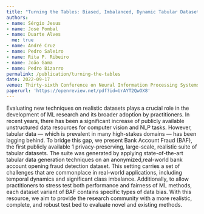 ```yaml
---
title: "Turning the Tables: Biased, Imbalanced, Dynamic Tabular Datasets for ML Evaluation"
authors:
- name: Sérgio Jesus
- name: José Pombal
- name: Duarte Alves
  me: true
- name: André Cruz
- name: Pedro Saleiro
- name: Rita P. Ribeiro
- name: João Gama
- name: Pedro Bizarro
permalink: /publication/turning-the-tables
date: 2022-09-17
venue: Thirty-sixth Conference on Neural Information Processing Systems (NeurIPS) - Datasets and Benchmarks Track
paperurl: 'https://openreview.net/pdf?id=UrAYT2QwOX8'
---
```


Evaluating new techniques on realistic datasets plays a crucial role in the development of ML research and its broader adoption by practitioners. In recent years, there has been a significant increase of publicly available unstructured data resources for computer vision and NLP tasks. However, tabular data — which is prevalent in many high-stakes domains — has been lagging behind. To bridge this gap, we present Bank Account Fraud (BAF), the first publicly available 1 privacy-preserving, large-scale, realistic suite of tabular datasets. The suite was generated by applying state-of-the-art tabular data generation techniques on an anonymized,real-world bank account opening fraud detection dataset. This setting carries a set of challenges that are commonplace in real-world applications, including temporal dynamics and significant class imbalance. Additionally, to allow practitioners to stress test both performance and fairness of ML methods, each dataset variant of BAF contains specific types of data bias. With this resource, we aim to provide the research community with a more realistic, complete, and robust test bed to evaluate novel and existing methods.